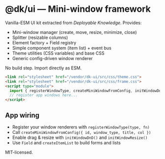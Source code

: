 # @dk/ui — Mini-window framework

Vanilla-ESM UI kit extracted from *Deployable Knowledge*. Provides:
- Mini-window manager (create, move, resize, minimize, close)
- Splitter (resizable columns)
- Element factory + Field registry
- Simple component system (item list) + event bus
- Theme utilities (CSS variables) and base CSS
- Generic config-driven window renderer

No build step. Import directly as ESM.

```html
<link rel="stylesheet" href="/vendor/dk-ui/src/css/theme.css">
<link rel="stylesheet" href="/vendor/dk-ui/src/css/frame.css">
<script type="module">
  import { registerWindowType, createMiniWindowFromConfig, initWindowDnD, initWindowResize, initSplitter } from '/vendor/dk-ui/src/index.js';
  // register app windows here...
</script>
```

## App wiring
- Register your window renderers with `registerWindowType(type, fn)`
- Call `createMiniWindowFromConfig({ id, window_type, title, col })`
- Enable drag & resize with `initWindowDnD()` and `initWindowResize()`
- Use `Field` and `createItemList` to build forms and lists

MIT-licensed.
